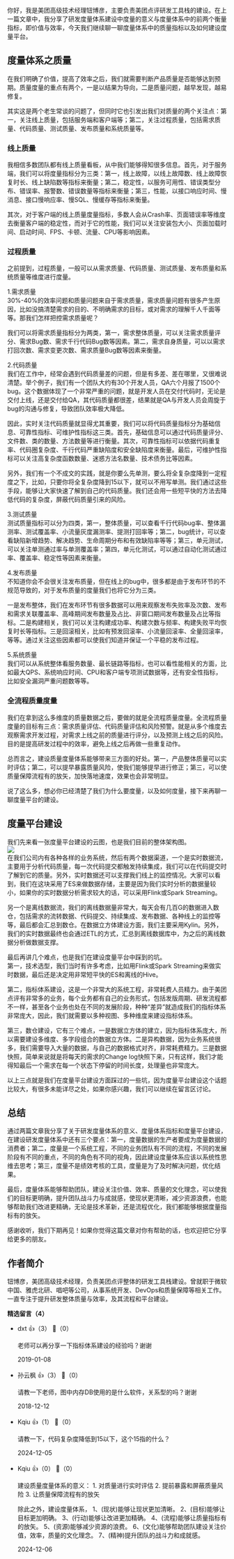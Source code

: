 你好，我是美团高级技术经理钮博彦，主要负责美团点评研发工具栈的建设。在上一篇文章中，我分享了研发度量体系建设中度量的意义与度量体系中的前两个衡量指标，即价值与效率，今天我们继续聊一聊度量体系中的质量指标以及如何建设度量平台。

## 度量体系之质量

在我们明确了价值，提高了效率之后，我们就需要判断产品质量是否能够达到预期。质量度量的重点有两个，一是以结果为导向，二是质量问题，越早发现，越易修复。

其实这是两个老生常谈的问题了，但同时它也引发出我们对质量的两个关注点：第一，关注线上质量，包括服务端和客户端等；第二，关注过程质量，包括需求质量、代码质量、测试质量、发布质量和系统质量等。

### 线上质量

我相信多数团队都有线上质量看板，从中我们能够得知很多信息。首先，对于服务端，我们可以将度量指标分为三类：第一，线上故障，以线上故障数、线上故障恢复时长、线上缺陷数等指标来衡量；第二，稳定性，以服务可用性、错误类型分布、错误率、报警数、错误数量等指标来衡量；第三，性能，以接口响应时间、慢消息、接口慢响应率、慢SQL、慢缓存等指标来衡量。

其次，对于客户端的线上质量度量指标，多数人会从Crash率、页面错误率等维度去衡量客户端的稳定性，而对于它的性能，我们可以关注安装包大小、页面加载时间、启动时间、FPS、卡顿、流量、CPU等影响因素。

### 过程质量

之前提到，过程质量，一般可以从需求质量、代码质量、测试质量、发布质量和系统质量等维度进行度量。

1.需求质量  
30%-40%的效率问题和质量问题来自于需求质量，需求质量问题有很多产生原因，比如没搞清楚需求的目的、不明确需求的目标，或对需求的理解千人千面等等。那我们怎样把控需求质量呢？

我们可以将需求质量指标分为两类，第一，需求整体质量，可以关注需求质量评分、需求Bug数、需求千行代码Bug数等因素。第二，需求自身质量，可以以需求打回次数、需求变更次数、需求质量Bug数等因素来衡量。

2.代码质量  
我们在工作中，经常会遇到代码质量差的问题，但是有多差、差在哪里，又很难说清楚。举个例子，我们有一个团队大约有30个开发人员，QA六个月报了1500个bug。这个数据体现了一个非常严重的问题，就是开发人员在交付代码时，无论是交付上线，还是交付给QA，其代码质量都很差，结果就是QA与开发人员会周旋于bug的沟通与修复，导致团队效率极大降低。

因此，实时关注代码质量就显得尤其重要，我们可以将代码质量指标分为基础信息、可靠性指标、可维护性指标这三类。首先，基础信息可以通过代码质量评分、文件数、类的数量、方法数量等进行衡量。其次，可靠性指标可以依据代码重复率、代码圈复杂度、千行代码严重缺陷度和安全缺陷度来衡量。最后，可维护性指标可以关注高复杂度函数数量、迷惑方法名数量、技术债务比等因素。

另外，我们有一个不成文的实践，就是你要么先单测，要么将全复杂度降到一定程度之下，比如，只要你将全复杂度降到15以下，就可以不用写单测。我们通过这些手段，能够让大家快速了解到自己的代码质量。我们还会用一些短平快的方法去降低代码的复杂度，屏蔽代码质量引来的风险。

3.测试质量  
测试质量指标可以分为四类，第一，整体质量，可以查看千行代码bug率、整体漏测率、测试覆盖率、小流量灰度漏测率、提测打回率等；第二，bug统计，可以查看缺陷新增趋势、解决趋势、生命周期分布和有效缺陷率等等；第三，单元测试，可以关注单测通过率与单测覆盖率；第四，单元化测试，可以通过自动化测试通过率、覆盖率、稳定性等因素来衡量。

4.发布质量  
不知道你会不会很关注发布质量，但在线上的bug中，很多都是由于发布环节的不规范导致的，对于发布质量的度量我们也将它分为三类。

一是发布整体，我们在发布环节有很多数据可以用来观察发布失败率及次数、发布和需求关联覆盖率、高峰期间发布数量及占比、非窗口期间发布数量及占比等指标。二是构建相关，我们可以关注构建成功率、构建次数与频率、构建失败平均恢复时长等指标。三是回滚相关，比如有预发回滚率、小流量回滚率、全量回滚率，等等。通过关注这些因素都可以使我们知道并保证一个平稳的发布过程。

5.系统质量  
我们可以从系统整体看服务数量、最长链路等指标，也可以看性能相关的方面，比如最大QPS、系统响应时间、CPU和客户端专项测试数据等，还有安全性指标，比如安全漏洞严重问题数等等。

### 全流程质量度量

我们在拿到这么多维度的质量数据之后，要做的就是全流程质量度量。全流程质量度量的目标有三点：需求质量评估、代码质量评估和风险预警。就是从多个维度去观察需求开发过程，对需求上线之前的质量进行评分，以及预测上线之后的风险。目的是提高研发过程中的效率，避免上线之后再做一些重复动作。

总而言之，建设质量度量体系能够带来三方面的好处。第一，产品整体质量可以实时评估；第二，可以提早暴露质量风险，使我们能够提早进行修正；第三，可以使质量保障流程有的放矢，加快落地速度，效果也会非常明显。

说了这么多，想必你已经清楚了我们为什么要度量，以及如何度量，接下来再聊一聊度量平台的建设。

## 度量平台建设

我们先来看一张度量平台建设的云图，也是我们目前的整体架构图。  
![](https://static001.geekbang.org/resource/image/b9/69/b96ff396da62b05b22642f3a2b6b9e69.jpg?wh=1038%2A369)  
在我们公司内有各种各样的业务系统，然后有两个数据渠道，一个是实时数据流，主要用于分析代码质量，每一次代码提交都触发持续集成，我们可以在代码提交时了解到它的质量。另外，实时数据还可以支撑我们线上的监控情况。大家可以看到，我们在这块采用了ES来做数据存储，主要是因为我们实时分析的数据量较小，如果你的实时数据分析需求较大的话，可以采用Flink或Spark Streaming。

另一个是离线数据流，我们的离线数据量非常大，每天会有几百G的数据进入数仓，包括需求的流转数据、代码提交、持续集成、发布数据、各种线上的监控等等，最后都会汇总到数仓。在数据立方体建设方面，我们主要采用Kylin。另外，我们的实时数据最终也会通过ETL的方式，汇总到离线数据库中，为之后的离线数据分析做数据支撑。

最后再讲几个难点，也是我们在建设度量平台中踩到的坑。  
第一，技术选型，我们当时有许多考虑，比如用Flink或Spark Streaming来做实时数据，最后还是决定用非常短平快的ES和离线的Hive。

第二，指标体系建设，这是一个非常大的系统工程，非常耗费人员精力。由于美团点评有非常多的业务，每个业务都有自己的业务形式，包括发版周期、研发流程都不一样，甚至各个业务也处在不同的发展阶段，种种“差异”就造成我们的指标体系非常庞大，因此，我们就需要以多种视图、多种维度来建设指标体系。

第三，数仓建设，它有三个难点，一是数据立方体的建立，因为指标体系庞大，所以需要建设多维度、多字段组合的数据立方体。二是异构数据，因为业务系统很多，我们需要导入大量的数据，与自己的数据格式对齐，非常耗费精力。三是数据快照，简单来说就是将每天的需求的Change log快照下来，只有这样，我们才能得知最后一个需求在每一个状态下停留的时间长度，处理量也非常庞大。

以上三点就是我们在度量平台建设方面踩过的一些坑，因为度量平台建设这个话题比较大，有很多未能详尽之处，如果你感兴趣，我们可以继续在留言区讨论。

## 总结

通过两篇文章我分享了关于研发度量体系的意义、度量体系指标和度量平台建设，在建设研发度量体系中还有三个要点：第一，度量数据的生产者要成为度量数据的消费者；第二，度量是一个系统工程，不同的业务团队有不同的流程，不同的发展阶段有不同的重点，不同的角色有不同的视角，因此建设度量体系应该以系统性思维去思考；第三，度量不是绩效考核的工具，度量是为了及时解决问题，优化结果。

最后，度量体系能够帮助团队，建设关注价值、效率、质量的文化理念，可以使我们的目标更明确，提升团队战斗力与成就感，使现状更清晰，减少资源浪费，也能够帮助我们改进更精确，无论是技术革新，还是流程优化，我们都能够根据度量指标有的放矢。

感谢收听，我们下期再见！如果你觉得这篇文章对你有帮助的话，也欢迎把它分享给更多的朋友。

## 作者简介

钮博彦，美团高级技术经理，负责美团点评整体的研发工具栈建设。曾就职于微软中国、雅虎北研、唱吧等公司，从事系统开发、DevOps和质量保障等相关工作。一直专注于提升研发整体质量与效率，及其流程和平台建设。
<div><strong>精选留言（4）</strong></div><ul>
<li><span>dxt</span> 👍（3） 💬（0）<p>老师可以再分享一下指标体系建设的经验吗？谢谢</p>2019-01-08</li><br/><li><span>孙云枫</span> 👍（3） 💬（0）<p>请教一下老师，图中内存DB使用的是什么软件，关系型的吗？谢谢</p>2018-12-12</li><br/><li><span>Kqiu</span> 👍（1） 💬（0）<p>请教一下，代码复杂度降低到15以下，这个15指的什么？</p>2024-12-05</li><br/><li><span>Kqiu</span> 👍（0） 💬（0）<p>建设质量度量体系的意义：
1. 对质量进行实时评估
2. 提前暴露和屏蔽质量风险
3. 让质量保障流程有的放矢

除此之外，建设度量体系，
1、(现状)能够让现状更加清晰。
2、(目标)能够让目标更加明确。
3、(行动)能够让改进更加精确。
4、(流程)能够让质量指标有的放矢。
5、(资源)能够减少资源的浪费。
6、(文化)能够帮助团队建设关注价值，效率，质量的文化理念。
7、(精神)提升团队的战斗力和成就感。</p>2024-12-06</li><br/>
</ul>